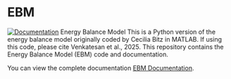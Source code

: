 # EBM
[![Documentation](https://img.shields.io/badge/Documentation-007ACC)](https://astrovidee.github.io/EBM/)
Energy Balance Model 
This is a Python version of the energy balance model originally coded by Cecilia Bitz in MATLAB. If using this code, please cite Venkatesan et al., 2025.
This repository contains the Energy Balance Model (EBM) code and documentation.

You can view the complete documentation [EBM Documentation](https://astrovidee.github.io/EBM/).

